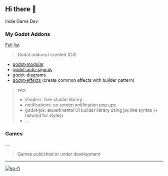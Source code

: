 ## Hi there 👋

Indie Game Dev

<!--
**the-aspecty/the-aspecty** is a ✨ _special_ ✨ repository because its `README.md` (this file) appears on your GitHub profile.

Here are some ideas to get you started:

- 🔭 I’m currently working on ...
- 🌱 I’m currently learning ...
- 👯 I’m looking to collaborate on ...
- 🤔 I’m looking for help with ...
- 💬 Ask me about ...
- 📫 How to reach me: ...
- 😄 Pronouns: ...
- ⚡ Fun fact: ...
-->

### My Godot Addons
[Full list](https://github.com/stars/the-aspecty/lists/godot-addon)
> Godot addons I created (C#)

- [godot-modular](https://github.com/the-aspecty/godot-modular)
- [godot-auto-signals](https://github.com/the-aspecty/godot-auto-signals)
- [godot-diagrams](https://github.com/the-aspecty/godot-diagrams)
- [godot-effects](https://github.com/the-aspecty/godot-effect-sytem)  (create common effects with builder pattern)

>wip:
>- shaders: free shader library
>- notifications: on screen notification pop ups
>- godot-jsx: experimental UI builder library using jsx like syntax (+ tailwind for styles)
>- ...

### Games
...
> Games published or under development

---

[![ko-fi](https://ko-fi.com/img/githubbutton_sm.svg)](https://ko-fi.com/N4N216DNEL)
